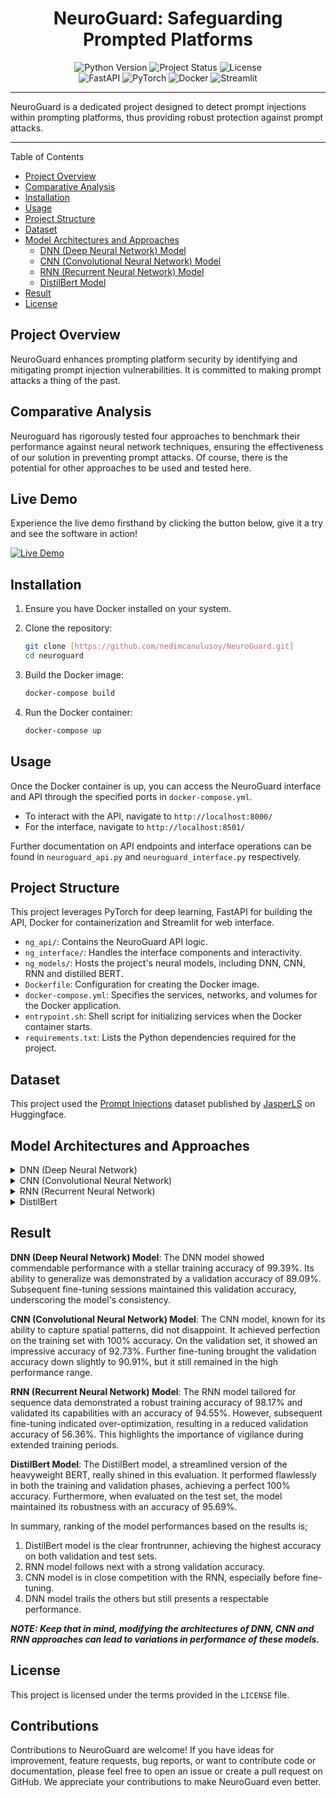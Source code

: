 <div align="center">
  <h1>NeuroGuard: Safeguarding Prompted Platforms</h1>
  <img src="https://img.shields.io/badge/Python-3.8-blue.svg" alt="Python Version">
  <img src="https://img.shields.io/badge/Status-Production%20Ready-brightgreen.svg" alt="Project Status">
  <img src="https://img.shields.io/badge/License-GPL--3.0-yellow.svg" alt="License">
</div>

<div align="center">
  <img src="https://img.shields.io/badge/FastAPI-cyan.svg" alt="FastAPI">
  <img src="https://img.shields.io/badge/PyTorch-red.svg" alt="PyTorch">
  <img src="https://img.shields.io/badge/Docker-blue.svg" alt="Docker">
  <img src="https://img.shields.io/badge/Streamlit-orange.svg" alt="Streamlit">
</div>

---

NeuroGuard is a dedicated project designed to detect prompt injections within prompting platforms, thus providing robust protection against prompt attacks.

---

Table of Contents

- [Project Overview](#project-overview)
- [Comparative Analysis](#comparative-analysis)
- [Installation](#installation)
- [Usage](#usage)
- [Project Structure](#project-structure)
- [Dataset](#dataset)
- [Model Architectures and Approaches](#model-architectures-and-approaches)
  - [DNN (Deep Neural Network) Model](#dnn-deep-neural-network-model)
  - [CNN (Convolutional Neural Network) Model](#cnn-convolutional-neural-network-model)
  - [RNN (Recurrent Neural Network) Model](#rnn-recurrent-neural-network-model)
  - [DistilBert Model](#distilbert-model)
- [Result](#result)
- [License](#license)

## Project Overview

NeuroGuard enhances prompting platform security by identifying and mitigating prompt injection vulnerabilities. It is committed to making prompt attacks a thing of the past.

## Comparative Analysis

Neuroguard has rigorously tested four approaches to benchmark their performance against neural network techniques, ensuring the effectiveness of our solution in preventing prompt attacks. Of course, there is the potential for other approaches to be used and tested here.

## Live Demo

Experience the live demo firsthand by clicking the button below, give it a try and see the software in action!

[![Live Demo](https://img.shields.io/badge/Live-Demo-green.svg)](http://www.nedimcan.software/interface/)

## Installation

1. Ensure you have Docker installed on your system.
2. Clone the repository:
   ```bash
   git clone [https://github.com/nedimcanulusoy/NeuroGuard.git]
   cd neuroguard
   ```

3. Build the Docker image:
   ```bash
   docker-compose build
   ```

4. Run the Docker container:
   ```bash
   docker-compose up
   ```

## Usage

Once the Docker container is up, you can access the NeuroGuard interface and API through the specified ports in `docker-compose.yml`.

- To interact with the API, navigate to `http://localhost:8000/`
- For the interface, navigate to `http://localhost:8501/`

Further documentation on API endpoints and interface operations can be found in `neuroguard_api.py` and `neuroguard_interface.py` respectively.

## Project Structure

This project leverages PyTorch for deep learning, FastAPI for building the API, Docker for containerization and Streamlit for web interface.

- `ng_api/`: Contains the NeuroGuard API logic.
- `ng_interface/`: Handles the interface components and interactivity.
- `ng_models/`: Hosts the project's neural models, including DNN, CNN, RNN and distilled BERT.
- `Dockerfile`: Configuration for creating the Docker image.
- `docker-compose.yml`: Specifies the services, networks, and volumes for the Docker application.
- `entrypoint.sh`: Shell script for initializing services when the Docker container starts.
- `requirements.txt`: Lists the Python dependencies required for the project.

## Dataset
This project used the [Prompt Injections](https://huggingface.co/datasets/JasperLS/prompt-injections) dataset published by [JasperLS](https://huggingface.co/JasperLS) on Huggingface.

## Model Architectures and Approaches

<details>
  <summary>DNN (Deep Neural Network)</summary>

  In the DNN approach, data is represented using a bag-of-words technique. The architecture is deep and is characterized by multiple fully connected layers with ReLU activations in the hidden layers. A dropout layer was integrated to mitigate overfitting. During training, an early stopping mechanism was employed to prevent the model from memorizing the training data and to ensure it generalizes well to new, unseen data.

</details>

<details>
  <summary>CNN (Convolutional Neural Network)</summary>

  For the CNN model, the data is tokenized and encoded into text sequences. The core of the architecture is an embedding layer that converts the vocabulary into dense vector representations. This is followed by multiple convolutional layers with varying kernel sizes, which are adept at capturing local patterns in the data. After convolution operations, both max and average pooling techniques are applied. The model then passes the data through fully connected layers to finalize the classification. Layer normalization and dropout are also used in this approach for regularization purposes. The strength of this approach lies in its ability to utilize both convolutional and dense layers, capturing spatial and sequential patterns in the text data.

</details>

<details>
  <summary>RNN (Recurrent Neural Network)</summary>

  In the RNN approach, data is tokenized and subsequently encoded into text sequences. The architecture begins with an embedding layer, producing dense vector representations of the data. The heart of this model is its GRU (Gated Recurrent Unit) layers, which are designed to capture sequential patterns and long-term dependencies in the data. After processing through the GRU layers, dynamic max-pooling is applied to pool features from the sequences. This is followed by fully connected layers that handle the classification task. Layer normalization and dropout have been incorporated for regularization, ensuring the model does not overfit. The RNN model, with its GRU layers, excels in handling sequences, capturing the temporal dependencies present in the data.

</details>

<details>
  <summary>DistilBert</summary>

  For the DistilBert approach, data is tokenized and encoded using the specialized DistilBert tokenizer. The architecture employed is the `DistilBertForSequenceClassification` model, a distilled and more efficient version of the renowned BERT model, tailored for sequence classification tasks. The power of this approach comes from leveraging the pre-trained knowledge embedded within DistilBert, fine-tuning it specifically for the classification task at hand.

</details>

## Result


**DNN (Deep Neural Network) Model**: 
The DNN model showed commendable performance with a stellar training accuracy of 99.39%. Its ability to generalize was demonstrated by a validation accuracy of 89.09%. Subsequent fine-tuning sessions maintained this validation accuracy, underscoring the model's consistency.

**CNN (Convolutional Neural Network) Model**: 
The CNN model, known for its ability to capture spatial patterns, did not disappoint. It achieved perfection on the training set with 100% accuracy. On the validation set, it showed an impressive accuracy of 92.73%. Further fine-tuning brought the validation accuracy down slightly to 90.91%, but it still remained in the high performance range.

**RNN (Recurrent Neural Network) Model**: 
The RNN model tailored for sequence data demonstrated a robust training accuracy of 98.17% and validated its capabilities with an accuracy of 94.55%. However, subsequent fine-tuning indicated over-optimization, resulting in a reduced validation accuracy of 56.36%. This highlights the importance of vigilance during extended training periods.

**DistilBert Model**: 
The DistilBert model, a streamlined version of the heavyweight BERT, really shined in this evaluation. It performed flawlessly in both the training and validation phases, achieving a perfect 100% accuracy. Furthermore, when evaluated on the test set, the model maintained its robustness with an accuracy of 95.69%.

In summary, ranking of the model performances based on the results is;

1. DistilBert model is the clear frontrunner, achieving the highest accuracy on both validation and test sets.
2. RNN model follows next with a strong validation accuracy.
3. CNN model is in close competition with the RNN, especially before fine-tuning.
4. DNN model trails the others but still presents a respectable performance.

**_NOTE: Keep that in mind, modifying the architectures of DNN, CNN and RNN approaches can lead to variations in performance of these models._**

## License

This project is licensed under the terms provided in the `LICENSE` file.

## Contributions

Contributions to NeuroGuard are welcome! If you have ideas for improvement, feature requests, bug reports, or want to contribute code or documentation, please feel free to open an issue or create a pull request on GitHub. We appreciate your contributions to make NeuroGuard even better.
